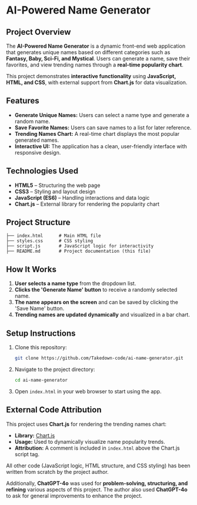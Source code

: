 # AI-Powered Name Generator

##  Project Overview
The **AI-Powered Name Generator** is a dynamic front-end web application that generates unique names based on different categories such as **Fantasy, Baby, Sci-Fi, and Mystical**. Users can generate a name, save their favorites, and view trending names through a **real-time popularity chart**.

This project demonstrates **interactive functionality** using **JavaScript, HTML, and CSS**, with external support from **Chart.js** for data visualization.

##  Features
- **Generate Unique Names:** Users can select a name type and generate a random name.
- **Save Favorite Names:** Users can save names to a list for later reference.
- **Trending Names Chart:** A real-time chart displays the most popular generated names.
- **Interactive UI:** The application has a clean, user-friendly interface with responsive design.

##  Technologies Used
- **HTML5** – Structuring the web page
- **CSS3** – Styling and layout design
- **JavaScript (ES6)** – Handling interactions and data logic
- **Chart.js** – External library for rendering the popularity chart

##  Project Structure
```
├── index.html      # Main HTML file
├── styles.css      # CSS styling
├── script.js       # JavaScript logic for interactivity
├── README.md       # Project documentation (this file)
```

##  How It Works
1. **User selects a name type** from the dropdown list.
2. **Clicks the 'Generate Name' button** to receive a randomly selected name.
3. **The name appears on the screen** and can be saved by clicking the 'Save Name' button.
4. **Trending names are updated dynamically** and visualized in a bar chart.

##  Setup Instructions
1. Clone this repository:
   ```sh
   git clone https://github.com/Takedown-code/ai-name-generator.git
   ```
2. Navigate to the project directory:
   ```sh
   cd ai-name-generator
   ```
3. Open `index.html` in your web browser to start using the app.

##  External Code Attribution
This project uses **Chart.js** for rendering the trending names chart:
- **Library:** [Chart.js](https://www.chartjs.org/)
- **Usage:** Used to dynamically visualize name popularity trends.
- **Attribution:** A comment is included in `index.html` above the Chart.js script tag.

All other code (JavaScript logic, HTML structure, and CSS styling) has been written from scratch by the project author.

Additionally, **ChatGPT-4o** was used for **problem-solving, structuring, and refining** various aspects of this project. The author also used **ChatGPT-4o** to ask for general improvements to enhance the project.


